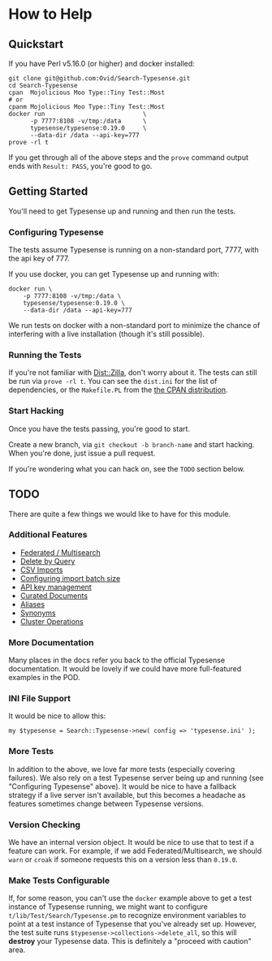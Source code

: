 # How to Help

## Quickstart

If you have Perl v5.16.0 (or higher) and docker installed:

    git clone git@github.com:Ovid/Search-Typesense.git
    cd Search-Typesense
    cpan  Mojolicious Moo Type::Tiny Test::Most
    # or
    cpanm Mojolicious Moo Type::Tiny Test::Most
    docker run                           \
          -p 7777:8108 -v/tmp:/data      \
          typesense/typesense:0.19.0     \
          --data-dir /data --api-key=777
    prove -rl t

If you get through all of the above steps and the `prove` command output ends
with `Result: PASS`, you're good to go.

## Getting Started

You'll need to get Typesense up and running and then run the tests.

### Configuring Typesense

The tests assume Typesense is running on a non-standard port, 7777, with the
api key of 777.

If you use docker, you can get Typesense up and running with:

    docker run \
        -p 7777:8108 -v/tmp:/data \
        typesense/typesense:0.19.0 \
        --data-dir /data --api-key=777

We run tests on docker with a non-standard port to minimize the chance of
interfering with a live installation (though it's still possible).

### Running the Tests

If you're not familiar with
[Dist::Zilla](https://metacpan.org/pod/Dist::Zilla), don't worry about it. The
tests can still be run via `prove -rl t`. You can see the `dist.ini` for the
list of dependencies, or the `Makefile.PL` from the [the CPAN
distribution](https://metacpan.org/pod/Search::Typesense).

### Start Hacking

Once you have the tests passing, you're good to start.

Create a new branch, via `git checkout -b branch-name` and start hacking. When
you're done, just issue a pull request.

If you're wondering what you can hack on, see the `TODO` section below.

## TODO

There are quite a few things we would like to have for this module.

### Additional Features

* [Federated / Multisearch](https://typesense.org/docs/0.19.0/api/documents.html#federated-multi-search)
* [Delete by Query](https://typesense.org/docs/0.19.0/api/documents.html#delete-by-query)
* [CSV Imports](https://typesense.org/docs/0.19.0/api/documents.html#import-a-csv-file)
* [Configuring import batch size](https://typesense.org/docs/0.19.0/api/documents.html#configure-batch-size)
* [API key management](https://typesense.org/docs/0.19.0/api/api-keys.html)
* [Curated Documents](https://typesense.org/docs/0.19.0/api/curation.html)
* [Aliases](https://typesense.org/docs/0.19.0/api/collection-alias.html)
* [Synonyms](https://typesense.org/docs/0.19.0/api/synonyms.html)
* [Cluster Operations](https://typesense.org/docs/0.19.0/api/cluster-operations.html)

### More Documentation

Many places in the docs refer you back to the official Typesense
documentation. It would be lovely if we could have more full-featured examples
in the POD.

### INI File Support

It would be nice to allow this:

    my $typesense = Search::Typesense->new( config => 'typesense.ini' );

### More Tests

In addition to the above, we love far more tests (especially covering
failures). We also rely on a test Typesense server being up and running (see
"Configuring Typesense" above). It would be nice to have a fallback strategy
if a live server isn't available, but this becomes a headache as features
sometimes change between Typesense versions.

### Version Checking

We have an internal version object. It would be nice to use that to test if
a feature can work. For example, if we add Federated/Multisearch, we should
`warn` or `croak` if someone requests this on a version less than `0.19.0`.

### Make Tests Configurable

If, for some reason, you can't use the `docker` example above to get a test
instance of Typesense running, we might want to configure
`t/lib/Test/Search/Typesense.pm` to recognize environment variables to point
at a test instance of Typesense that you've already set up. However, the test
suite runs `$typesense->collections->delete_all`, so this will **destroy**
your Typesense data. This is definitely a "proceed with caution" area.
